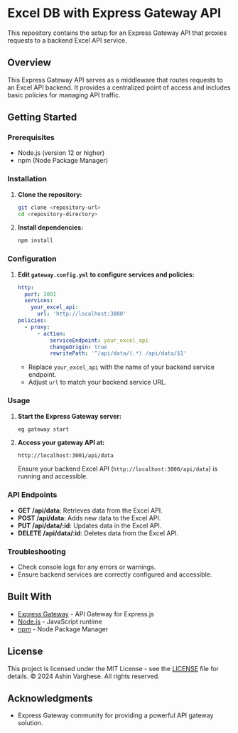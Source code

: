 # Excel DB with Express Gateway API

This repository contains the setup for an Express Gateway API that proxies requests to a backend Excel API service.

## Overview

This Express Gateway API serves as a middleware that routes requests to an Excel API backend. It provides a centralized point of access and includes basic policies for managing API traffic.

## Getting Started

### Prerequisites

- Node.js (version 12 or higher)
- npm (Node Package Manager)

### Installation

1. **Clone the repository:**

   ```bash
   git clone <repository-url>
   cd <repository-directory>
   ```

2. **Install dependencies:**

   ```bash
   npm install
   ```

### Configuration

1. **Edit `gateway.config.yml` to configure services and policies:**

   ```yaml
   http:
     port: 3001
     services:
       your_excel_api:
         url: 'http://localhost:3000'
   policies:
     - proxy:
         - action:
             serviceEndpoint: your_excel_api
             changeOrigin: true
             rewritePath: '^/api/data/(.*) /api/data/$1'
   ```

   - Replace `your_excel_api` with the name of your backend service endpoint.
   - Adjust `url` to match your backend service URL.

### Usage

1. **Start the Express Gateway server:**

   ```bash
   eg gateway start
   ```

2. **Access your gateway API at:**

   ```plaintext
   http://localhost:3001/api/data
   ```

   Ensure your backend Excel API (`http://localhost:3000/api/data`) is running and accessible.

### API Endpoints

- **GET /api/data**: Retrieves data from the Excel API.
- **POST /api/data**: Adds new data to the Excel API.
- **PUT /api/data/:id**: Updates data in the Excel API.
- **DELETE /api/data/:id**: Deletes data from the Excel API.

### Troubleshooting

- Check console logs for any errors or warnings.
- Ensure backend services are correctly configured and accessible.

## Built With

- [Express Gateway](https://www.express-gateway.io/) - API Gateway for Express.js
- [Node.js](https://nodejs.org/) - JavaScript runtime
- [npm](https://www.npmjs.com/) - Node Package Manager

## License

This project is licensed under the MIT License - see the [LICENSE](LICENSE) file for details.
© 2024 Ashin Varghese. All rights reserved.

## Acknowledgments

- Express Gateway community for providing a powerful API gateway solution.

